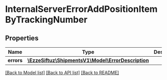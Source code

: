 # InternalServerErrorAddPositionItemByTrackingNumber

## Properties
Name | Type | Description | Notes
------------ | ------------- | ------------- | -------------
**errors** | [**\EzzeSiftuz\ShipmentsV1\Model\ErrorDescription**](ErrorDescription.md) |  | [optional] 

[[Back to Model list]](../../README.md#documentation-for-models) [[Back to API list]](../../README.md#documentation-for-api-endpoints) [[Back to README]](../../README.md)

